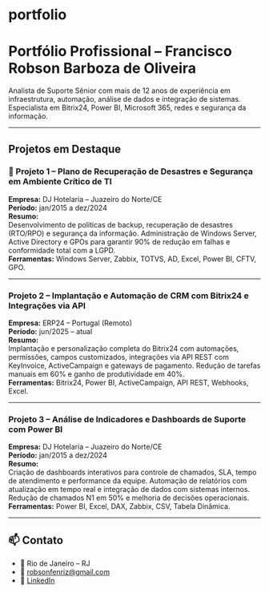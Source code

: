 # portfolio

# Portfólio Profissional – Francisco Robson Barboza de Oliveira

Analista de Suporte Sênior com mais de 12 anos de experiência em infraestrutura, automação, análise de dados e integração de sistemas.  
Especialista em Bitrix24, Power BI, Microsoft 365, redes e segurança da informação.

---

## Projetos em Destaque

### 🔧 Projeto 1 – Plano de Recuperação de Desastres e Segurança em Ambiente Crítico de TI
**Empresa:** DJ Hotelaria – Juazeiro do Norte/CE  
**Período:** jan/2015 a dez/2024  
**Resumo:**  
Desenvolvimento de políticas de backup, recuperação de desastres (RTO/RPO) e segurança da informação. Administração de Windows Server, Active Directory e GPOs para garantir 90% de redução em falhas e conformidade total com a LGPD.  
**Ferramentas:** Windows Server, Zabbix, TOTVS, AD, Excel, Power BI, CFTV, GPO.

---

### Projeto 2 – Implantação e Automação de CRM com Bitrix24 e Integrações via API
**Empresa:** ERP24 – Portugal (Remoto)  
**Período:** jun/2025 – atual  
**Resumo:**  
Implantação e personalização completa do Bitrix24 com automações, permissões, campos customizados, integrações via API REST com KeyInvoice, ActiveCampaign e gateways de pagamento. Redução de tarefas manuais em 60% e ganho de produtividade em 40%.  
**Ferramentas:** Bitrix24, Power BI, ActiveCampaign, API REST, Webhooks, Excel.

---

### Projeto 3 – Análise de Indicadores e Dashboards de Suporte com Power BI
**Empresa:** DJ Hotelaria – Juazeiro do Norte/CE  
**Período:** jan/2015 a dez/2024  
**Resumo:**  
Criação de dashboards interativos para controle de chamados, SLA, tempo de atendimento e performance da equipe. Automação de relatórios com atualização em tempo real e integração de dados com sistemas internos. Redução de chamados N1 em 50% e melhoria de decisões operacionais.  
**Ferramentas:** Power BI, Excel, DAX, Zabbix, CSV, Tabela Dinâmica.

---

## 📫 Contato

- 📍 Rio de Janeiro – RJ  
- 📧 robsonfenriz@gmail.com  
- 🔗 [LinkedIn](https://www.linkedin.com/in/robsonoliveirati)  
